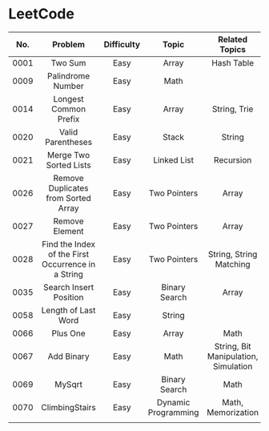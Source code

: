 # LeetCode

| No. | Problem | Difficulty | Topic | Related Topics | Language | Date |
|:---:|:-------:|:----------:|:-----:|:--------------:|:--------:|:----:|
| 0001 | Two Sum | Easy | Array | Hash Table | TypeScript | 2025.07.23 |
| 0009 | Palindrome Number | Easy | Math |  | TypeScript | 2025.07.23 |
| 0014 | Longest Common Prefix | Easy | Array | String, Trie | TypeScript | 2025.07.23 |
| 0020 | Valid Parentheses | Easy | Stack | String | TypeScript | 2025.07.23 |
| 0021 | Merge Two Sorted Lists | Easy | Linked List | Recursion | TypeScript | 2025.07.23 |
| 0026 | Remove Duplicates from Sorted Array | Easy | Two Pointers | Array | TypeScript | 2025.07.23 |
| 0027 | Remove Element | Easy | Two Pointers | Array | TypeScript | 2025.07.24 |
| 0028 | Find the Index of the First Occurrence in a String | Easy | Two Pointers | String, String Matching | TypeScript | 2025.07.24 |
| 0035 | Search Insert Position | Easy | Binary Search | Array | TypeScript | 2025.07.24 |
| 0058 | Length of Last Word | Easy | String |  | TypeScript | 2025.07.25 |
| 0066 | Plus One | Easy | Array | Math | TypeScript | 2025.07.25 |
| 0067 | Add Binary | Easy | Math | String, Bit Manipulation, Simulation | TypeScript | 2025.08.10 |
| 0069 | MySqrt | Easy | Binary Search | Math | TypeScript | 2025.08.11 |
| 0070 | ClimbingStairs | Easy | Dynamic Programming | Math, Memorization | TypeScript | 2025.08.11 |
|  |  |  |  |  |  |  |
